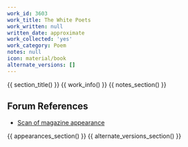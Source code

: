 ```yaml
---
work_id: 3603
work_title: The White Poets
work_written: null
written_date: approximate
work_collected: 'yes'
work_category: Poem
notes: null
icon: material/book
alternate_versions: []
---
```


{{ section_title() }}
{{ work_info() }}
{{ notes_section() }}
## Forum References
- [Scan of magazine appearance](https://bukowskiforum.com/threads/jeopardy-vol-6-march-1970.11759/)

{{ appearances_section() }}
{{ alternate_versions_section() }}
